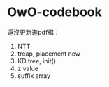 # OwO-codebook

還沒更新進pdf檔：
1. NTT
2. treap, placement new
3. KD tree, init()
4. z value
5. suffix array
